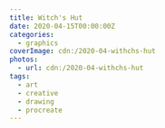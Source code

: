 ```yaml
---
title: Witch's Hut
date: 2020-04-15T00:00:00Z
categories:
  - graphics
coverImage: cdn:/2020-04-withchs-hut
photos:
  - url: cdn:/2020-04-withchs-hut
tags:
  - art
  - creative
  - drawing
  - procreate
---
```

